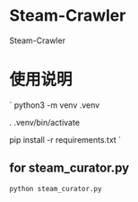 # Steam-Crawler

Steam-Crawler



# 使用说明

`
python3 -m venv .venv


. .venv/bin/activate 


pip install -r requirements.txt
`


## for steam_curator.py

`python steam_curator.py `
